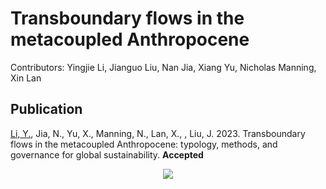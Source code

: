 

# Transboundary flows in the metacoupled Anthropocene


Contributors: Yingjie Li, Jianguo Liu, Nan Jia, Xiang Yu, Nicholas Manning, Xin Lan


## Publication

[Li, Y.](https://yingjieli.org/), Jia, N., Yu, X., Manning, N., Lan, X., , Liu, J. 2023. Transboundary flows in the metacoupled Anthropocene: typology, methods, and governance for global sustainability. **Accepted** 


<p align="center">
  <img src="./docs/MS/ES_R3_proof_publish/global_connection_Background_dreamAI.jpg"/>
</p>

